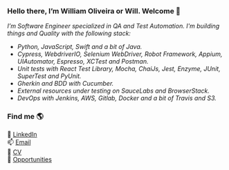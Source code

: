 ### Hello there, I’m William Oliveira or Will. Welcome 👋
<p><em>
I’m Software Engineer specialized in QA and Test Automation. 
I'm building things and Quality with the following stack:

- Python, JavaScript, Swift and a bit of Java.
- Cypress, WebdriverIO, Selenium WebDriver, Robot Framework, Appium, UIAutomator, Espresso, XCTest and Postman.
- Unit tests with React Test Library, Mocha, ChaiJs, Jest, Enzyme, JUnit, SuperTest and PyUnit.
- Gherkin and BDD with Cucumber.
- External resources under testing on SauceLabs and BrowserStack. 
- DevOps with Jenkins, AWS, Gitlab, Docker and a bit of Travis and S3.
</em></p>


### Find me 🌎
💼  [LinkedIn](https://www.linkedin.com/in/wcoliveira/)<br>
📫  [Email](mailto:williamcarlos00@gmail.com) <br>
🤖  [CV](https://willcoliveira.github.io/) <br>
🚀  [Opportunities](https://www.upwork.com/freelancers/~010037e5f2b47026f2) <br>
